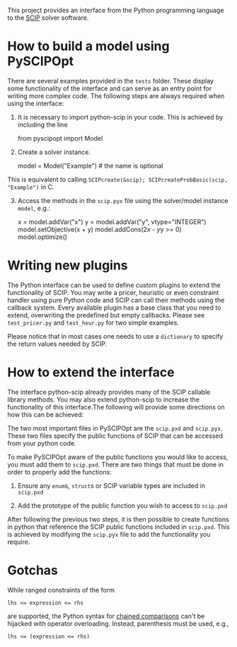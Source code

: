 This project provides an interface from the Python programming language to the [SCIP](http://scip.zib.de) solver software.

How to build a model using PySCIPOpt
====================================

There are several examples provided in the `tests` folder. These display some functionality of the interface and can serve as an entry point for writing more complex code. The following steps are always required when using the interface:

1) It is necessary to import python-scip in your code. This is achieved by including the line

    from pyscipopt import Model

2) Create a solver instance.

    model = Model("Example")    # the name is optional

This is equivalent to calling `SCIPcreate(&scip); SCIPcreateProbBasic(scip, "Example")` in C.

3)  Access the methods in the `scip.pyx` file using the solver/model instance `model`, e.g.:

    x = model.addVar("x")
    y = model.addVar("y", vtype="INTEGER")
    model.setObjective(x + y)
    model.addCons(2*x - y*y >= 0)
    model.optimize()


Writing new plugins
===================

The Python interface can be used to define custom plugins to extend the functionality of SCIP. You may write a pricer, heuristic or even constraint handler using pure Python code and SCIP can call their methods using the callback system. Every available plugin has a base class that you need to extend, overwriting the predefined but empty callbacks. Please see `test_pricer.py` and `test_heur.py` for two simple examples.

Please notice that in most cases one needs to use a `dictionary` to specify the return values needed by SCIP.

How to extend the interface
===========================

The interface python-scip already provides many of the SCIP callable library methods. You may also extend python-scip to increase the functionality of this interface.The following will provide some directions on how this can be achieved:

The two most important files in PySCIPOpt are the `scip.pxd` and `scip.pyx`. These two files specify the public functions of SCIP that can be accessed from your python code.

To make PySCIPOpt aware of the public functions you would like to access, you must add them to `scip.pxd`. There are two things that must be done in order to properly add the functions:

   1) Ensure any `enum`s, `struct`s or SCIP variable types are included in `scip.pxd`
   
   2) Add the prototype of the public function you wish to access to `scip.pxd`

After following the previous two steps, it is then possible to create functions in python that reference the SCIP public functions included in `scip.pxd`. This is achieved by modifying the `scip.pyx` file to add the functionality you require.

Gotchas
=======

While ranged constraints of the form

    lhs <= expression <= rhs
are supported, the Python syntax for [chained comparisons](https://docs.python.org/3.5/reference/expressions.html#comparisons) can't be hijacked with operator overloading. Instead, parenthesis must be used, e.g.,

    lhs <= (expression <= rhs)
